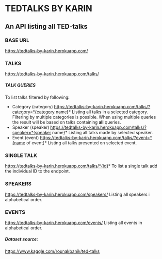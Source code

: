 
# TEDTALKS BY KARIN 
## An API listing all TED-talks


### BASE URL
https://tedtalks-by-karin.herokuapp.com/


### TALKS
https://tedtalks-by-karin.herokuapp.com/talks/

##### TALK QUERIES
To list talks filtered by following:
- Category (category) 
https://tedtalks-by-karin.herokuapp.com/talks/?category=*{category name}*
    Listing all talks in a selected category.
    Filtering by multiple categories is possible. When using multiple queries the result will be based on talks containing **all** queries.
- Speaker (speaker)
https://tedtalks-by-karin.herokuapp.com/talks/?speaker=*{speaker name}*
    Listing all talks made by selected speaker.
- Event (event)
https://tedtalks-by-karin.herokuapp.com/talks/?event=*{name of event}*
    Listing all talks presented on selected event.


### SINGLE TALK
https://tedtalks-by-karin.herokuapp.com/talks/*{id}*
    To list a single talk add the individual ID to the endpoint. 

### SPEAKERS
https://tedtalks-by-karin.herokuapp.com/speakers/
    Listing all speakers i alphabetical order.

### EVENTS
https://tedtalks-by-karin.herokuapp.com/events/
    Listing all events in alphabetical order.


##### Dataset source: 
https://www.kaggle.com/rounakbanik/ted-talks